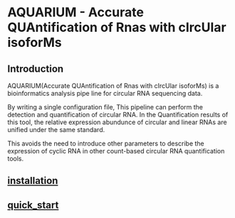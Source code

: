 # AQUARIUM - Accurate QUAntification of Rnas with cIrcUlar isoforMs

## Introduction

AQUARIUM(Accurate QUAntification of Rnas with cIrcUlar isoforMs) is a bioinformatics analysis pipe line for circular RNA sequencing data.

By writing a single configuration file, This pipeline can perform the detection and quantification of circular RNA. In the Quantification results of this tool, the relative expression abundunce of circular and linear RNAs are unified under the same standard.

This avoids the need to introduce other parameters to describe the expression of cyclic RNA in other count-based circular RNA quantification tools.



## [installation](./doc_install.md)

## [quick_start](./quick_example.md)

